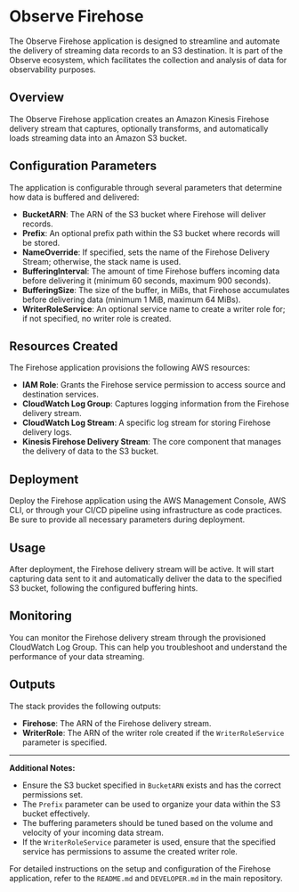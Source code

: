 # Observe Firehose

The Observe Firehose application is designed to streamline and automate the delivery of streaming data records to an S3 destination. It is part of the Observe ecosystem, which facilitates the collection and analysis of data for observability purposes.

## Overview

The Observe Firehose application creates an Amazon Kinesis Firehose delivery stream that captures, optionally transforms, and automatically loads streaming data into an Amazon S3 bucket.

## Configuration Parameters

The application is configurable through several parameters that determine how data is buffered and delivered:

- **BucketARN**: The ARN of the S3 bucket where Firehose will deliver records.
- **Prefix**: An optional prefix path within the S3 bucket where records will be stored.
- **NameOverride**: If specified, sets the name of the Firehose Delivery Stream; otherwise, the stack name is used.
- **BufferingInterval**: The amount of time Firehose buffers incoming data before delivering it (minimum 60 seconds, maximum 900 seconds).
- **BufferingSize**: The size of the buffer, in MiBs, that Firehose accumulates before delivering data (minimum 1 MiB, maximum 64 MiBs).
- **WriterRoleService**: An optional service name to create a writer role for; if not specified, no writer role is created.

## Resources Created

The Firehose application provisions the following AWS resources:

- **IAM Role**: Grants the Firehose service permission to access source and destination services.
- **CloudWatch Log Group**: Captures logging information from the Firehose delivery stream.
- **CloudWatch Log Stream**: A specific log stream for storing Firehose delivery logs.
- **Kinesis Firehose Delivery Stream**: The core component that manages the delivery of data to the S3 bucket.

## Deployment

Deploy the Firehose application using the AWS Management Console, AWS CLI, or through your CI/CD pipeline using infrastructure as code practices. Be sure to provide all necessary parameters during deployment.

## Usage

After deployment, the Firehose delivery stream will be active. It will start capturing data sent to it and automatically deliver the data to the specified S3 bucket, following the configured buffering hints.

## Monitoring

You can monitor the Firehose delivery stream through the provisioned CloudWatch Log Group. This can help you troubleshoot and understand the performance of your data streaming.

## Outputs

The stack provides the following outputs:

- **Firehose**: The ARN of the Firehose delivery stream.
- **WriterRole**: The ARN of the writer role created if the `WriterRoleService` parameter is specified.

---

**Additional Notes:**

- Ensure the S3 bucket specified in `BucketARN` exists and has the correct permissions set.
- The `Prefix` parameter can be used to organize your data within the S3 bucket effectively.
- The buffering parameters should be tuned based on the volume and velocity of your incoming data stream.
- If the `WriterRoleService` parameter is used, ensure that the specified service has permissions to assume the created writer role.

For detailed instructions on the setup and configuration of the Firehose application, refer to the `README.md` and `DEVELOPER.md` in the main repository.
